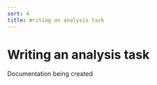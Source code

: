 ```yaml
---
sort: 4
title: Writing an analysis task
---
```


# Writing an analysis task

Documentation being created
